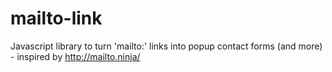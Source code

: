 # mailto-link
Javascript library to turn 'mailto:' links into popup contact forms (and more) - inspired by http://mailto.ninja/
